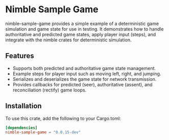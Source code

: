 # Nimble Sample Game

nimble-sample-game provides a simple example of a deterministic game simulation and game state
for use in testing. It demonstrates how to handle authoritative and predicted game states,
 apply player input (steps), and integrate with the nimble crates for deterministic simulation.

## Features

- Supports both predicted and authoritative game state management.
- Example steps for player input such as moving left, right, and jumping.
- Serializes and deserializes the game state for network transmission.
- Provides callbacks for predicted (seer), authoritative (assent), and reconciliation (rectify) game loops.

## Installation

To use this crate, add the following to your Cargo.toml:

```toml
[dependencies]
nimble-sample-game = "0.0.15-dev"
```
